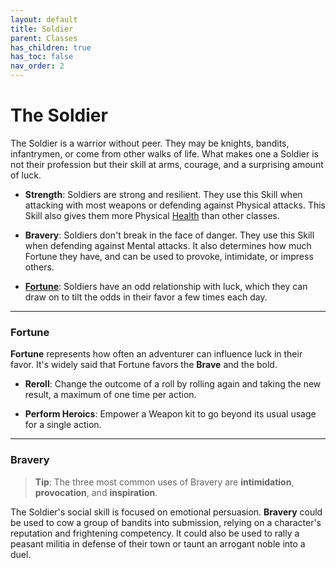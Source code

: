 ```yaml
---
layout: default
title: Soldier
parent: Classes
has_children: true
has_toc: false
nav_order: 2
---
```


# The Soldier

The Soldier is a warrior without peer. They may be knights, bandits, infantrymen, or come from other walks of life. What makes one a Soldier is not their profession but their skill at arms, courage, and a surprising amount of luck.

- **<span style="color: {{ site.soldier_color }}">Strength</span>**: Soldiers are strong and resilient. They use this Skill when attacking with most weapons or defending against Physical attacks. This Skill also gives them more Physical [Health](../../gameplay/health.md) than other classes.

- **<span style="color: {{ site.soldier_color }}">Bravery</span>**: Soldiers don't break in the face of danger. They use this Skill when defending against Mental attacks. It also determines how much Fortune they have, and can be used to provoke, intimidate, or impress others.

- **[Fortune](#fortune)**: Soldiers have an odd relationship with luck, which they can draw on to tilt the odds in their favor a few times each day.

---

### Fortune

**Fortune** represents how often an adventurer can influence luck in their favor. It's widely said that Fortune favors the **<span style="color: {{ site.soldier_color }}">Brave</span>** and the bold.

- **Reroll**: Change the outcome of a roll by rolling again and taking the new result, a maximum of one time per action.

- **Perform Heroics**: Empower a Weapon kit to go beyond its usual usage for a single action.

---

### Bravery

> **Tip**: The three most common uses of Bravery are **intimidation**, **provocation**, and **inspiration**.

The Soldier's social skill is focused on emotional persuasion. **<span style="color: {{ site.soldier_color }}">Bravery</span>** could be used to cow a group of bandits into submission, relying on a character's reputation and frightening competency. It could also be used to rally a peasant militia in defense of their town or taunt an arrogant noble into a duel.

<!-- ---

### Specializations

### <span style="color: {{ site.soldier_color }}">Blademaster</span>

Recognized masters of the sword, in great demand across the world as mercenaries and bodyguards. [Blademasters](../../more/specializations/blademaster.html) carry a collection of enchanted and alchemically-enhanced blades that require years of study to properly wield. The best known are the "Vorpal Swords", liquid metal blades whose unmatched sharpness makes them unusable by those without training.

### <span style="color: {{ site.soldier_color }}">Knight</span>

A warrior sworn to uphold a code of honor, one who employs their skills towards noble ends. [Knights](../../more/specializations/knight.html) are recognized by their holy swords, but are trained with a variety of weapons and tools. Knighthood orders are held in particularly high esteem, and are empowered to act as civil officials in times of need.

### <span style="color: {{ site.soldier_color }}">Legionnaire</span>

Part combatant, part laborer, the [Legionnaire](../../more/specializations/legionnaire.html) is an experiment in enhancing traditional infantry with alchemy. Their equipment strongly resembles standard issue gear, but a series of modifications puts their capability well above basic spears and shields. Legionnaires are often distinguished by their skill in construction, able to leverage a portable alchemical cement to build bridges, roads, and encampments while on the march. -->
